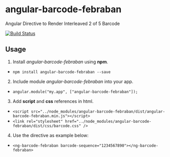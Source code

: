 # angular-barcode-febraban
Angular Directive to Render Interleaved 2 of 5 Barcode

[![Build Status](https://travis-ci.org/allansli/angular-barcode-febraban.svg?branch=develop)](https://travis-ci.org/allansli/angular-barcode-febraban)

## Usage
1. Install *angular-barcode-febraban* using **npm**.
 * `npm install angular-barcode-febraban --save`
2. Include module *angular-barcode-febraban* into your app.
 * `angular.module("my.app", ["angular-barcode-febraban"]);`
3. Add **script** and **css** references in html.
 * `<script src="../node_modules/angular-barcode-febraban/dist/angular-barcode-febraban.min.js"></script>`
 * `<link rel="stylesheet" href="../node_modules/angular-barcode-febraban/dist/css/barcode.css" />`
4. Use the directive as example below:
 * `<ng-barcode-febraban barcode-sequence="1234567890"></ng-barcode-febraban>`
